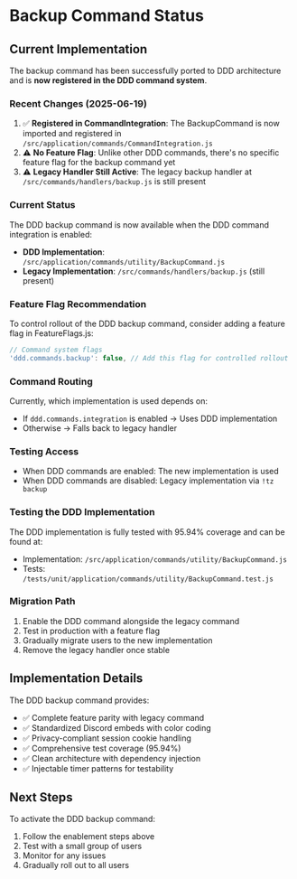 # Backup Command Status

## Current Implementation

The backup command has been successfully ported to DDD architecture and is **now registered in the DDD command system**.

### Recent Changes (2025-06-19)

1. ✅ **Registered in CommandIntegration**: The BackupCommand is now imported and registered in `/src/application/commands/CommandIntegration.js`
2. ⚠️ **No Feature Flag**: Unlike other DDD commands, there's no specific feature flag for the backup command yet
3. ⚠️ **Legacy Handler Still Active**: The legacy backup handler at `/src/commands/handlers/backup.js` is still present

### Current Status

The DDD backup command is now available when the DDD command integration is enabled:
- **DDD Implementation**: `/src/application/commands/utility/BackupCommand.js`
- **Legacy Implementation**: `/src/commands/handlers/backup.js` (still present)

### Feature Flag Recommendation

To control rollout of the DDD backup command, consider adding a feature flag in FeatureFlags.js:
```javascript
// Command system flags
'ddd.commands.backup': false, // Add this flag for controlled rollout
```

### Command Routing

Currently, which implementation is used depends on:
- If `ddd.commands.integration` is enabled → Uses DDD implementation
- Otherwise → Falls back to legacy handler

### Testing Access

- When DDD commands are enabled: The new implementation is used
- When DDD commands are disabled: Legacy implementation via `!tz backup`

### Testing the DDD Implementation

The DDD implementation is fully tested with 95.94% coverage and can be found at:
- Implementation: `/src/application/commands/utility/BackupCommand.js`
- Tests: `/tests/unit/application/commands/utility/BackupCommand.test.js`

### Migration Path

1. Enable the DDD command alongside the legacy command
2. Test in production with a feature flag
3. Gradually migrate users to the new implementation
4. Remove the legacy handler once stable

## Implementation Details

The DDD backup command provides:
- ✅ Complete feature parity with legacy command
- ✅ Standardized Discord embeds with color coding
- ✅ Privacy-compliant session cookie handling
- ✅ Comprehensive test coverage (95.94%)
- ✅ Clean architecture with dependency injection
- ✅ Injectable timer patterns for testability

## Next Steps

To activate the DDD backup command:
1. Follow the enablement steps above
2. Test with a small group of users
3. Monitor for any issues
4. Gradually roll out to all users